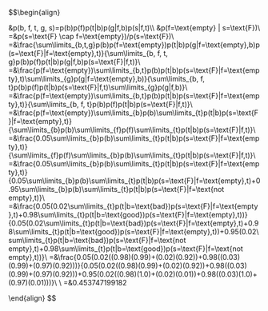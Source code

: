 $$\begin{align}

&p(b, f, t, g, s)=p(b)p(f)p(t|b)p(g|f,b)p(s|f,t)\\\\
&p(f=\text{empty} | s=\text{F})\\
=&p(s=\text{F} \cap f=\text{empty})/p(s=\text{F})\\
=&\frac{\sum\limits_{b,t,g}p(b)p(f=\text{empty})p(t|b)p(g|f=\text{empty},b)p(s=\text{F}|f=\text{empty},t)}{\sum\limits_{b, f, t, g}p(b)p(f)p(t|b)p(g|f,b)p(s=\text{F}|f,t)}\\
=&\frac{p(f=\text{empty})\sum\limits_{b,t}p(b)p(t|b)p(s=\text{F}|f=\text{empty},t)\sum\limits_{g}p(g|f=\text{empty},b)}{\sum\limits_{b, f, t}p(b)p(f)p(t|b)p(s=\text{F}|f,t)\sum\limits_{g}p(g|f,b)}\\
=&\frac{p(f=\text{empty})\sum\limits_{b,t}p(b)p(t|b)p(s=\text{F}|f=\text{empty},t)}{\sum\limits_{b, f, t}p(b)p(f)p(t|b)p(s=\text{F}|f,t)}\\
=&\frac{p(f=\text{empty})\sum\limits_{b}p(b)\sum\limits_{t}p(t|b)p(s=\text{F}|f=\text{empty},t)}{\sum\limits_{b}p(b)\sum\limits_{f}p(f)\sum\limits_{t}p(t|b)p(s=\text{F}|f,t)}\\
=&\frac{0.05\sum\limits_{b}p(b)\sum\limits_{t}p(t|b)p(s=\text{F}|f=\text{empty},t)}{\sum\limits_{f}p(f)\sum\limits_{b}p(b)\sum\limits_{t}p(t|b)p(s=\text{F}|f,t)}\\
=&\frac{0.05\sum\limits_{b}p(b)\sum\limits_{t}p(t|b)p(s=\text{F}|f=\text{empty},t)}{0.05\sum\limits_{b}p(b)\sum\limits_{t}p(t|b)p(s=\text{F}|f=\text{empty},t)+0.95\sum\limits_{b}p(b)\sum\limits_{t}p(t|b)p(s=\text{F}|f=\text{not empty},t)}\\
=&\frac{0.05(0.02\sum\limits_{t}p(t|b=\text{bad})p(s=\text{F}|f=\text{empty},t)+0.98\sum\limits_{t}p(t|b=\text{good})p(s=\text{F}|f=\text{empty},t))}{0.05(0.02\sum\limits_{t}p(t|b=\text{bad})p(s=\text{F}|f=\text{empty},t)+0.98\sum\limits_{t}p(t|b=\text{good})p(s=\text{F}|f=\text{empty},t))+0.95(0.02\sum\limits_{t}p(t|b=\text{bad})p(s=\text{F}|f=\text{not empty},t)+0.98\sum\limits_{t}p(t|b=\text{good})p(s=\text{F}|f=\text{not empty},t))}\\
=&\frac{0.05(0.02((0.98)(0.99)+(0.02)(0.92))+0.98((0.03)(0.99)+(0.97)(0.92)))}{0.05(0.02((0.98)(0.99)+(0.02)(0.92))+0.98((0.03)(0.99)+(0.97)(0.92)))+0.95(0.02((0.98)(1.0)+(0.02)(0.01))+0.98((0.03)(1.0)+(0.97)(0.01)))}\\ \\
=&0.453747199182

\end{align}
$$
